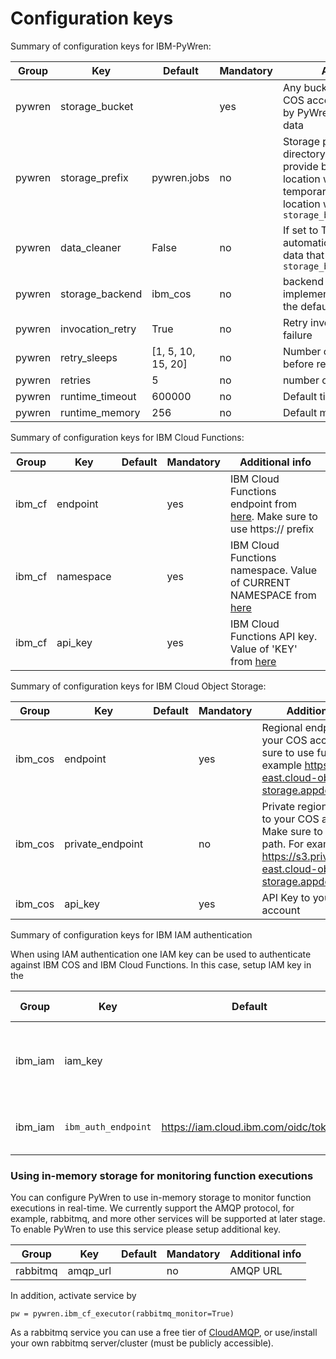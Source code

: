 # Configuration keys

Summary of configuration keys for IBM-PyWren:

|Group|Key|Default|Mandatory|Additional info|
|---|---|---|---|---|
|pywren|storage_bucket||yes|Any bucket that exists in your COS account. This will be used by PyWren for intermediate data |
|pywren|storage_prefix|pywren.jobs|no|Storage prefix is a virtual sub-directory in the bucket, to provide better control over location where PyWren writes temporary data. The COS location will be `storage_bucket/storage_prefix` |
|pywren|data_cleaner|False|no|If set to True, then cleaner will automatically delete temporary data that was written into `storage_bucket/storage_prefix`|
|pywren | storage_backend| ibm_cos | no | backend storage implementation. IBM COS is the default |
|pywren | invocation_retry| True | no | Retry invocation in case of failure |
|pywren | retry_sleeps | [1, 5, 10, 15, 20] | no | Number of seconds to wait before retry |
|pywren| retries | 5 | no | number of retries |
|pywren| runtime_timeout | 600000 |no |  Default timeout |
|pywren| runtime_memory | 256 | no | Default memory |


Summary of configuration keys for IBM Cloud Functions:

|Group|Key|Default|Mandatory|Additional info|
|---|---|---|---|---|
|ibm_cf| endpoint | | yes | IBM Cloud Functions endpoint from [here](https://cloud.ibm.com/docs/openwhisk?topic=cloud-functions-cloudfunctions_regions#cloud-functions-endpoints). Make sure to use https:// prefix |
|ibm_cf| namespace | | yes | IBM Cloud Functions namespace. Value of CURRENT NAMESPACE from [here](https://cloud.ibm.com/openwhisk/namespace-settings) |
|ibm_cf| api_key | | yes | IBM Cloud Functions API key. Value of 'KEY' from [here](https://cloud.ibm.com/openwhisk/namespace-settings) |


Summary of configuration keys for IBM Cloud Object Storage:

|Group|Key|Default|Mandatory|Additional info|
|---|---|---|---|---|
|ibm_cos | endpoint | | yes | Regional endpoint to your COS account. Make sure to use full path. For example https://s3.us-east.cloud-object-storage.appdomain.cloud |
|ibm_cos | private_endpoint | | no | Private regional endpoint to your COS account. Make sure to use full path. For example: https://s3.private.us-east.cloud-object-storage.appdomain.cloud |
|ibm_cos | api_key | | yes | API Key to your COS account|

Summary of configuration keys for IBM IAM authentication

When using IAM authentication one IAM key can be used to authenticate against IBM COS and IBM Cloud Functions. In this case, setup IAM key in the 

|Group|Key|Default|Mandatory|Additional info|
|---|---|---|---|---|
|ibm_iam | iam_key | | no | IBM key to authenticate against IBM COS and IBM Cloud Functions
|ibm_iam |`ibm_auth_endpoint`| https://iam.cloud.ibm.com/oidc/token | no | Optional URL for IBM Authentication IAM |


### Using in-memory storage for monitoring function executions

You can configure PyWren to use in-memory storage to monitor function executions in real-time. We currently support the AMQP protocol, for example, rabbitmq, and more other services will be supported at later stage. To enable PyWren to use this service please setup additional key.

|Group|Key|Default|Mandatory|Additional info|
|---|---|---|---|---|
| rabbitmq |amqp_url | |no | AMQP URL |

In addition, activate service by

	pw = pywren.ibm_cf_executor(rabbitmq_monitor=True)

As a rabbitmq service you can use a free tier of [CloudAMQP](https://cloud.ibm.com/catalog/services/cloudamqp), or use/install your own rabbitmq server/cluster (must be publicly accessible).

